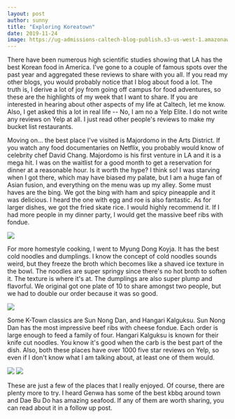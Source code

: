 ```yaml
---
layout: post
author: sunny
title: "Exploring Koreatown"
date: 2019-11-24
image: https://ug-admissions-caltech-blog-publish.s3-us-west-1.amazonaws.com/images/2019/11/6a0105349b8251970b0240a4a10d44200c-800wi.jpg
---
```


There have been numerous high scientific studies showing that LA has the best Korean food in America. I've gone to a couple of famous spots over the past year and aggregated these reviews to share with you all. If you read my other blogs, you would probably notice that I blog about food a lot. The truth is, I derive a lot of joy from going off campus for food adventures, so these are the highlights of my week that I want to share. If you are interested in hearing about other aspects of my life at Caltech, let me know. Also, I get asked this a lot in real life -- No, I am no a Yelp Elite. I do not write any reviews on Yelp at all. I just read other people's reviews to make my bucket list restaurants.

Moving on... the best place I've visited is Majordomo in the Arts District. If you watch any food documentaries on Netflix, you probably would know of celebrity chef David Chang. Majordomo is his first venture in LA and it is a mega hit. I was on the waitlist for a good month to get a reservation for dinner at a reasonable hour. Is it worth the hype? I think so! I was starving when I got there, which may have biased my palate, but I am a huge fan of Asian fusion, and everything on the menu was up my alley. Some must haves are the bing. We got the bing with ham and spicy pineapple and it was delicious. I heard the one with egg and roe is also fantastic. As for larger dishes, we got the fried skate rice. I would highly recommend it. If I had more people in my dinner party, I would get the massive beef ribs with fondue.

![](https://ug-admissions-caltech-blog-publish.s3-us-west-1.amazonaws.com/images/2019/11/6a0105349b8251970b0240a4a10d48200c-800wi.jpg)

For more homestyle cooking, I went to Myung Dong Koyja. It has the best cold noodles and dumplings. I know the concept of cold noodles sounds weird, but they freeze the broth which becomes like a shaved ice texture in the bowl. The noodles are super springy since there's no hot broth to soften it. The texture is where it's at. The dumplings are also super plump and flavorful. We original got one plate of 10 to share amongst two people, but we had to double our order because it was so good.

![](https://ug-admissions-caltech-blog-publish.s3-us-west-1.amazonaws.com/images/2019/11/6a0105349b8251970b0240a4ca39bf200d-800wi.jpg)

Some K-Town classics are Sun Nong Dan, and Hangari Kalguksu. Sun Nong Dan has the most impressive beef ribs with cheese fondue. Each order is large enough to feed a family of four. Hangari Kalguksu is known for their knife cut noodles. You know it's good when the carb is the best part of the dish. Also, both these places have over 1000 five star reviews on Yelp, so even if I don't know what I am talking about, at least one of them would.

![](https://ug-admissions-caltech-blog-publish.s3-us-west-1.amazonaws.com/images/2019/11/6a0105349b8251970b0240a4ca39cd200d-800wi.jpg)
![](https://ug-admissions-caltech-blog-publish.s3-us-west-1.amazonaws.com/images/2019/11/6a0105349b8251970b0240a4ca39e6200d-800wi.jpg)

These are just a few of the places that I really enjoyed. Of course, there are plenty more to try. I heard Genwa has some of the best kbbq around town and Dae Bu Do has amazing seafood. If any of them are worth sharing, you can read about it in a follow up post.